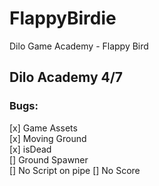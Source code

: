# FlappyBirdie
Dilo Game Academy - Flappy Bird

## Dilo Academy 4/7  

### Bugs: ###
[x] Game Assets  
[x] Moving Ground  
[x] isDead  
[] Ground Spawner  
[] No Script on pipe
[] No Score
